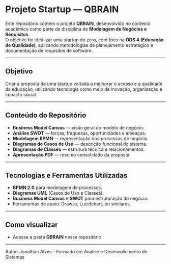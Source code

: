 # Projeto Startup — QBRAIN

Este repositório contém o projeto **QBRAIN**, desenvolvido no contexto acadêmico como parte da disciplina de **Modelagem de Negócios e Requisitos**.  
O objetivo foi idealizar uma startup do zero, com foco na **ODS 4 (Educação de Qualidade)**, aplicando metodologias de planejamento estratégico e documentação de requisitos de software.

---

##  Objetivo

Criar a proposta de uma startup voltada a melhorar o acesso e a qualidade da educação, utilizando tecnologia como meio de inovação, organização e impacto social.

---

##  Conteúdo do Repositório

- **Business Model Canvas** — visão geral do modelo de negócio.  
- **Análise SWOT** — forças, fraquezas, oportunidades e ameaças.  
- **Modelagem BPMN** — representação dos processos de negócio.  
- **Diagramas de Casos de Uso** — descrição funcional do sistema.  
- **Diagramas de Classes** — estrutura técnica e relacionamentos.  
- **Apresentação PDF** — resumo consolidado da proposta.  

---

##  Tecnologias e Ferramentas Utilizadas

- **BPMN 2.0** para modelagem de processos.  
- **Diagramas UML** (Casos de Uso e Classes).  
- **Business Model Canvas** e **SWOT** para estruturação do negócio.  
- Ferramentas de apoio: Draw.io, Lucidchart, ou similares.  

---
## Como visualizar
- Acesse a pasta **QBRAIN** nesse repositório
---
Autor: Jonathan Alves - Formado em Analise e Desenvolvimento de Sistemas
